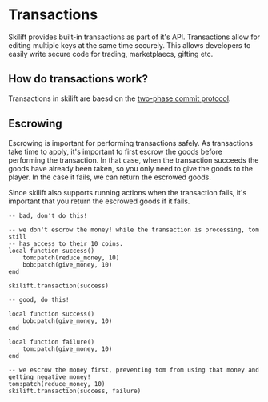 # Transactions

Skilift provides built-in transactions as part of it's API. Transactions allow for editing multiple keys at the same time securely. This allows developers to easily write secure code for trading, marketplaecs, gifting etc.

## How do transactions work?

Transactions in skilift are baesd on the [two-phase commit protocol](https://en.wikipedia.org/wiki/Two-phase_commit_protocol).

## Escrowing

Escrowing is important for performing transactions safely. As transactions take time to apply, it's important to first escrow the goods before performing the transaction. In that case, when the transaction succeeds the goods have already been taken, so you only need to give the goods to the player. In the case it fails, we can return the escrowed goods.

Since skilift also supports running actions when the transaction fails, it's important that you return the escrowed goods if it fails.

```luau
-- bad, don't do this!

-- we don't escrow the money! while the transaction is processing, tom still
-- has access to their 10 coins.
local function success()
    tom:patch(reduce_money, 10)
    bob:patch(give_money, 10)
end

skilift.transaction(success)
```
```luau
-- good, do this!

local function success()
    bob:patch(give_money, 10)
end

local function failure()
    tom:patch(give_money, 10)
end

-- we escrow the money first, preventing tom from using that money and getting negative money!
tom:patch(reduce_money, 10)
skilift.transaction(success, failure)
```